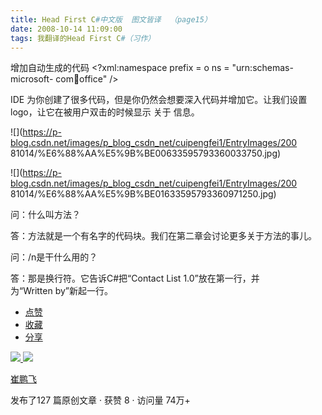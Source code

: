 ```yaml
---
title: Head First C#中文版  图文皆译  （page15）
date: 2008-10-14 11:09:00
tags: 我翻译的Head First C#（习作）
---
```

增加自动生成的代码  <?xml:namespace prefix = o ns = "urn:schemas-microsoft-
com:office:office" />

IDE  为你创建了很多代码，但是你仍然会想要深入代码并增加它。让我们设置logo，让它在被用户双击的时候显示  关于  信息。

![](https://p-blog.csdn.net/images/p_blog_csdn_net/cuipengfei1/EntryImages/200
81014/%E6%88%AA%E5%9B%BE00633595793360033750.jpg)

![](https://p-blog.csdn.net/images/p_blog_csdn_net/cuipengfei1/EntryImages/200
81014/%E6%88%AA%E5%9B%BE01633595793360971250.jpg)

问：什么叫方法？

答：方法就是一个有名字的代码块。我们在第二章会讨论更多关于方法的事儿。

问：/n是干什么用的？

答：那是换行符。它告诉C#把“Contact List 1.0”放在第一行，并为“Written by”新起一行。

  * [ 点赞  ](javascript:;)
  * [ 收藏  ](javascript:;)
  * [ 分享 ](javascript:;)

[ ![](https://profile.csdnimg.cn/5/2/5/3_cuipengfei1)
![](https://g.csdnimg.cn/static/user-reg-year/1x/11.png)
](https://blog.csdn.net/cuipengfei1)

[ 崔鹏飞 ](https://blog.csdn.net/cuipengfei1)

发布了127 篇原创文章  ·  获赞 8  ·  访问量 74万+

